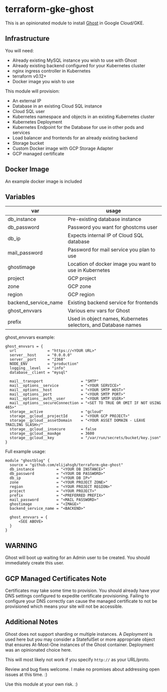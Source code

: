 # terraform-gke-ghost

This is an opinionated module to install [Ghost](https://ghost.org/) in Google Cloud/GKE.

## Infrastructure

You will need:
- Already existing MySQL instance you wish to use with Ghost
- Already existing backend configured for your Kubernetes cluster
- nginx ingress controller in Kubernetes
- terraform v0.12+
- Docker image you wish to use

This module will provision:
- An external IP
- Database in an existing Cloud SQL instance
- Cloud SQL user
- Kubernetes namespace and objects in an existing Kubernetes cluster
- Kubernetes Deployment
- Kubernetes Endpoint for the Database for use in other pods and services
- Load balancer and frontends for an already existing backend
- Storage bucket
- Custom Docker image with GCP Storage Adapter
- GCP managed certificate

## Docker Image

An example docker image is included

## Variables

|var|usage|
|---|-----|
|db_instance| Pre-existing database instance |
|db_password| Password you want for ghostcms user |
|db_ip| Expects internal IP of Cloud SQL database |
|mail_password| Password for mail service you plan to use |
|ghostimage| Location of docker image you want to use in Kubernetes |
|project| GCP project |
|zone| GCP zone |
|region| GCP region |
|backend_service_name|Existing backend service for frontends|
|ghost_envvars| Various env vars for Ghost |
|prefix| Used in object names, Kubernetes selectors, and Database names|

ghost_envvars example:
```
ghost_envvars = {
  url              = "https://<YOUR URL>"
  server__host     = "0.0.0.0"
  server__port     = "2368"
  NODE_ENV         = "production"
  logging__level   = "info"
  database__client = "mysql"

  mail__transport                 = "SMTP"
  mail__options__service          = "<YOUR SERVICE>"
  mail__options__host             = "<YOUR SMTP HOST>"
  mail__options__port             = "<YOUR SMTP PORT>"
  mail__options__auth__user       = "<YOUR SMTP USER>"
  mail__options__secureConnection = "<SET TO TRUE OR OMIT IF NOT USING 465>"
  storage__active                 = "gcloud"
  storage__gcloud__projectId      = "<YOUR GCP PROJECT>"
  storage__gcloud__assetDomain    = "<YOUR ASSET DOMAIN - LEAVE TRAILING SLASH>/"
  storage__gcloud__insecure       = false
  storage__gcloud__maxAge         = 3600
  storage__gcloud__key            = "/var/run/secrets/bucket/key.json"
}
```

Full example usage:

```
module "ghostblog" {
  source = "github.com/elijahsgh/terraform-gke-ghost"
  db_instance          = "<YOUR DB INSTANCE>"
  db_password          = "<YOUR DB PASSWORD>"
  db_ip                = "<YOUR DB IP>"
  zone                 = "<YOUR PROJECT ZONE>"
  region               = "<YOUR PROJECT REGION>"
  project              = "<YOUR PROJECT>"
  prefix               = "<PREFERRED PREFIX>"
  mail_password        = "<MAIL PASSWORD>"
  ghostimage           = "<IMAGE>"
  backend_service_name = "<BACKEND>"

  ghost_envvars = {
      <SEE ABOVE>
  }
}
```

## WARNING

Ghost will boot up waiting for an Admin user to be created. You should immediately create this user.

## GCP Managed Certificates Note

Certificates may take some time to provision. You should already have your DNS settings configured to expedite certificate provisioning. Failing to configure your DNS correctly can cause the managed certificate to not be provisioned which means your site will not be accessible.

## Additional Notes

Ghost does not support sharding or multiple instances. A _Deployment_ is used here but you may consider a StatefulSet or more appropriate object that ensures At-Most-One instances of the Ghost container. Deployment was an opinionated choice here.

This will most likely not work if you specify `http://` as your URL/proto.

Review and bug fixes welcome. I make no promises about addressing open issues at this time. :)

Use this module at your own risk. :)
